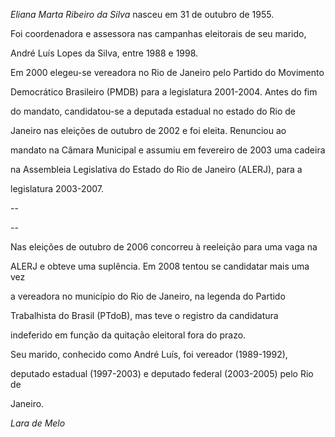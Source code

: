 

*Eliana Marta Ribeiro da Silva* nasceu em 31 de outubro de 1955.



Foi coordenadora e assessora nas campanhas eleitorais de seu marido,

André Luís Lopes da Silva, entre 1988 e 1998.



Em 2000 elegeu-se vereadora no Rio de Janeiro pelo Partido do Movimento

Democrático Brasileiro (PMDB) para a legislatura 2001-2004. Antes do fim

do mandato, candidatou-se a deputada estadual no estado do Rio de

Janeiro nas eleições de outubro de 2002 e foi eleita. Renunciou ao

mandato na Câmara Municipal e assumiu em fevereiro de 2003 uma cadeira

na Assembleia Legislativa do Estado do Rio de Janeiro (ALERJ), para a

legislatura 2003-2007.



  --

  --



Nas eleições de outubro de 2006 concorreu à reeleição para uma vaga na

ALERJ e obteve uma suplência. Em 2008 tentou se candidatar mais uma vez

a vereadora no município do Rio de Janeiro, na legenda do Partido

Trabalhista do Brasil (PTdoB), mas teve o registro da candidatura

indeferido em função da quitação eleitoral fora do prazo.



Seu marido, conhecido como André Luís, foi vereador (1989-1992),

deputado estadual (1997-2003) e deputado federal (2003-2005) pelo Rio de

Janeiro.



*Lara de Melo*



